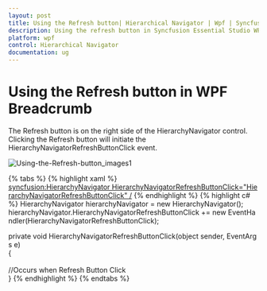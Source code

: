 ```yaml
---
layout: post
title: Using the Refresh button| Hierarchical Navigator | Wpf | Syncfusion
description: Using the refresh button in Syncfusion Essential Studio WPF Hierarchy Navigator control, its elements and more.
platform: wpf
control: Hierarchical Navigator
documentation: ug
---
```


# Using the Refresh button in WPF Breadcrumb

The Refresh button is on the right side of the HierarchyNavigator control. Clicking the Refresh button will initiate the HierarchyNavigatorRefreshButtonClick event.

![Using-the-Refresh-button_images1](Using-the-Refresh-button_images/Using-the-Refresh-button_img1.png)

{% tabs %}
{% highlight xaml %}
<syncfusion:HierarchyNavigator HierarchyNavigatorRefreshButtonClick="HierarchyNavigatorRefreshButtonClick" />
{% endhighlight %}
{% highlight c# %}
HierarchyNavigator hierarchyNavigator = new HierarchyNavigator();
<br>hierarchyNavigator.HierarchyNavigatorRefreshButtonClick += new EventHandler(HierarchyNavigatorRefreshButtonClick);

private void HierarchyNavigatorRefreshButtonClick(object sender, EventArgs e)<br>
{<br>    
 //Occurs when Refresh Button Click<br>
 }
{% endhighlight  %}
{% endtabs %}


